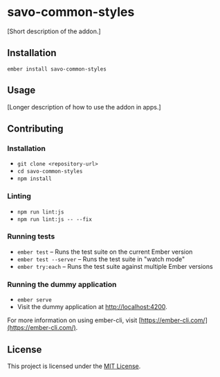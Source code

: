 savo-common-styles
==============================================================================

[Short description of the addon.]

Installation
------------------------------------------------------------------------------

```
ember install savo-common-styles
```


Usage
------------------------------------------------------------------------------

[Longer description of how to use the addon in apps.]


Contributing
------------------------------------------------------------------------------

### Installation

* `git clone <repository-url>`
* `cd savo-common-styles`
* `npm install`

### Linting

* `npm run lint:js`
* `npm run lint:js -- --fix`

### Running tests

* `ember test` – Runs the test suite on the current Ember version
* `ember test --server` – Runs the test suite in "watch mode"
* `ember try:each` – Runs the test suite against multiple Ember versions

### Running the dummy application

* `ember serve`
* Visit the dummy application at [http://localhost:4200](http://localhost:4200).

For more information on using ember-cli, visit [https://ember-cli.com/](https://ember-cli.com/).

License
------------------------------------------------------------------------------

This project is licensed under the [MIT License](LICENSE.md).
